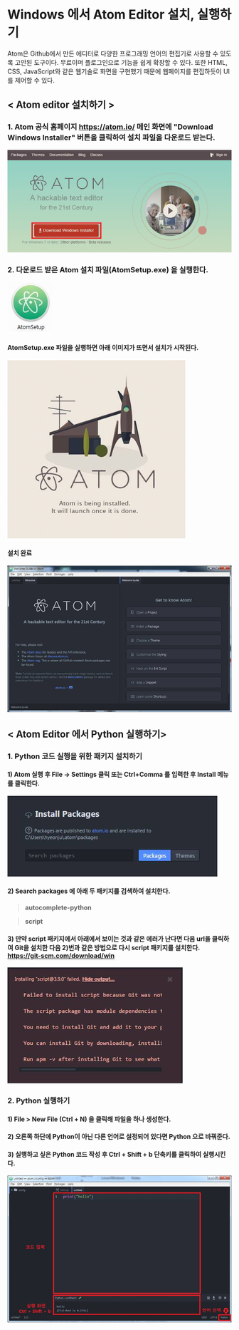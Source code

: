 #  Windows 에서 Atom Editor 설치, 실행하기

  Atom은 Github에서 만든 에디터로 다양한 프로그래밍 언어의 편집기로 사용할 수 있도록 고안된 도구이다. 무료이며 플로그인으로 기능을 쉽게 확장할 수 있다. 또한 HTML, CSS, JavaScript와 같은 웹기술로 화면을 구현했기 때문에 웹페이지를 편집하듯이 UI를 제어할 수 있다.

##  < Atom editor 설치하기 >


###  1.  Atom 공식 홈페이지 <https://atom.io/> 메인 화면에 "Download Windows Installer" 버튼을 클릭하여 설치 파일을 다운로드 받는다.

![Atom 공식 홈페이지](./Atom_windows_img/atom_page.jpg)


###  2.  다운로드 받은 Atom 설치 파일(AtomSetup.exe) 을 실행한다.

![AtomSetup.exe](./Atom_windows_img/atom_setup.jpg)


####  AtomSetup.exe 파일을 실행하면 아래 이미지가 뜨면서 설치가 시작된다.

![install_atom](./Atom_windows_img/install_atom.jpg)


####  설치 완료
![finished_install](./Atom_windows_img/atom.jpg)




##  < Atom Editor 에서 Python 실행하기>


###  1. Python 코드 실행을 위한 패키지 설치하기

####  1) Atom 실행 후 File -> Settings 클릭 또는 Ctrl+Comma 를 입력한 후 Install 메뉴를 클릭한다.

![install_package](./Atom_windows_img/install_package.jpg)


####  2) Search packages 에 아래 두 패키지를 검색하여 설치한다.
 > __autocomplete-python__

 > __script__


####  3) 만약 script 패키지에서 아래에서 보이는 것과 같은 에러가 난다면 다음 url을 클릭하여 Git을 설치한 다음 2)번과 같은 방법으로 다시 script 패키지를 설치한다. <https://git-scm.com/download/win>

![script_error](./Atom_windows_img/script_error.jpg)




###  2. Python 실행하기

####  1) File > New File (Ctrl + N) 을 클릭해 파일을 하나 생성한다.


####  2) 오른쪽 하단에 Python이 아닌 다른 언어로 설정되어 있다면 Python 으로 바꿔준다.


####  3) 실행하고 싶은 Python 코드 작성 후  Ctrl + Shift + b 단축키를 클릭하여 실행시킨다.


![run_python.exe](./Atom_windows_img/run_python_code.jpg)
